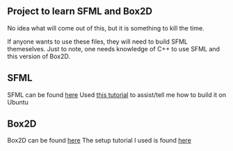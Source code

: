 ## Project to learn SFML and Box2D

No idea what will come out of this, but it is something to kill the time.

If anyone wants to use these files, they will need to build SFML themeselves.
Just to note, one needs knowledge of C++ to use SFML and this version of Box2D.

SFML
----
SFML can be found [here](http://www.sfml-dev.org/download/sfml/2.0/)
Used [this tutorial](http://sfmlcoder.wordpress.com/2011/08/16/building-sfml-2-0-with-make-for-gcc/) to assist/tell me how to build it on Ubuntu

Box2D
-----
Box2D can be found [here](https://code.google.com/p/box2d/)
The setup tutorial I used is found [here](http://www.iforce2d.net/b2dtut/setup-linux)